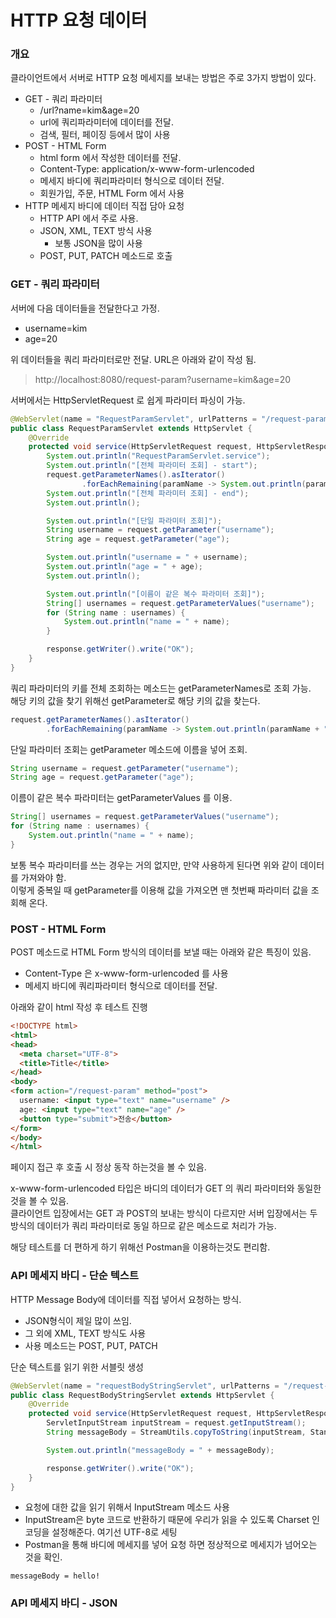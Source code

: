 # HTTP 요청 데이터

### 개요
클라이언트에서 서버로 HTTP 요청 메세지를 보내는 방법은 주로 3가지 방법이 있다.

* GET - 쿼리 파라미터
  * /url?name=kim&age=20
  * url에 쿼리파라미터에 데이터를 전달.
  * 검색, 필터, 페이징 등에서 많이 사용
* POST - HTML Form
  * html form 에서 작성한 데이터를 전달.
  * Content-Type: application/x-www-form-urlencoded
  * 메세지 바디에 쿼리파라미터 형식으로 데이터 전달.
  * 회원가입, 주문, HTML Form 에서 사용
* HTTP 메세지 바디에 데이터 직접 담아 요청
  * HTTP API 에서 주로 사용. 
  * JSON, XML, TEXT 방식 사용
    * 보통 JSON을 많이 사용
  * POST, PUT, PATCH 메소드로 호출

### GET - 쿼리 파라미터

서버에 다음 데이터들을 전달한다고 가정.
* username=kim
* age=20

위 데이터들을 쿼리 파라미터로만 전달. URL은 아래와 같이 작성 됨.
> http://localhost:8080/request-param?username=kim&age=20

서버에서는 HttpServletRequest 로 쉽게 파라미터 파싱이 가능.

```java
@WebServlet(name = "RequestParamServlet", urlPatterns = "/request-param")
public class RequestParamServlet extends HttpServlet {
    @Override
    protected void service(HttpServletRequest request, HttpServletResponse response) throws ServletException, IOException {
        System.out.println("RequestParamServlet.service");
        System.out.println("[전체 파라미터 조회] - start");
        request.getParameterNames().asIterator()
                .forEachRemaining(paramName -> System.out.println(paramName + "="+ request.getParameter(paramName)));
        System.out.println("[전체 파라미터 조회] - end");
        System.out.println();

        System.out.println("[단일 파라미터 조회]");
        String username = request.getParameter("username");
        String age = request.getParameter("age");

        System.out.println("username = " + username);
        System.out.println("age = " + age);
        System.out.println();

        System.out.println("[이름이 같은 복수 파라미터 조회]");
        String[] usernames = request.getParameterValues("username");
        for (String name : usernames) {
            System.out.println("name = " + name);
        }

        response.getWriter().write("OK");
    }
}
```

쿼리 파라미터의 키를 전체 조회하는 메소드는 getParameterNames로 조회 가능. \
해당 키의 값을 찾기 위해선 getParameter로 해당 키의 값을 찾는다.
```java
request.getParameterNames().asIterator()
        .forEachRemaining(paramName -> System.out.println(paramName + "="+ request.getParameter(paramName)));
```

단일 파라미터 조회는 getParameter 메소드에 이름을 넣어 조회.
```java
String username = request.getParameter("username");
String age = request.getParameter("age");
```

이름이 같은 복수 파라미터는 getParameterValues 를 이용.
```java
String[] usernames = request.getParameterValues("username");
for (String name : usernames) {
    System.out.println("name = " + name);
}
```

보통 복수 파라미터를 쓰는 경우는 거의 없지만, 만약 사용하게 된다면 위와 같이 데이터를 가져와야 함.\
이렇게 중복일 때 getParameter를 이용해 값을 가져오면 맨 첫번째 파라미터 값을 조회해 온다.


### POST - HTML Form

POST 메소드로 HTML Form 방식의 데이터를 보낼 때는 아래와 같은 특징이 있음.
* Content-Type 은 x-www-form-urlencoded 를 사용
* 메세지 바디에 쿼리파라미터 형식으로 데이터를 전달.

아래와 같이 html 작성 후 테스트 진행
```html
<!DOCTYPE html>
<html>
<head>
  <meta charset="UTF-8">
  <title>Title</title>
</head>
<body>
<form action="/request-param" method="post">
  username: <input type="text" name="username" /> 
  age: <input type="text" name="age" /> 
  <button type="submit">전송</button>
</form>
</body>
</html>
```
페이지 접근 후 호출 시 정상 동작 하는것을 볼 수 있음.

x-www-form-urlencoded 타입은 바디의 데이터가 GET 의 쿼리 파라미터와 동일한 것을 볼 수 있음.\
클라이언트 입장에서는 GET 과 POST의 보내는 방식이 다르지만 서버 입장에서는 두 방식의 데이터가 쿼리 파라미터로 동일 하므로
같은 메소드로 처리가 가능.

해당 테스트를 더 편하게 하기 위해선 Postman을 이용하는것도 편리함.

### API 메세지 바디 - 단순 텍스트

HTTP Message Body에 데이터를 직접 넣어서 요청하는 방식. 
* JSON형식이 제일 많이 쓰임.
* 그 외에 XML, TEXT 방식도 사용
* 사용 메소드는 POST, PUT, PATCH

단순 텍스트를 읽기 위한 서블릿 생성
```java
@WebServlet(name = "requestBodyStringServlet", urlPatterns = "/request-body-string")
public class RequestBodyStringServlet extends HttpServlet {
    @Override
    protected void service(HttpServletRequest request, HttpServletResponse response) throws ServletException, IOException {
        ServletInputStream inputStream = request.getInputStream();
        String messageBody = StreamUtils.copyToString(inputStream, StandardCharsets.UTF_8);

        System.out.println("messageBody = " + messageBody);

        response.getWriter().write("OK");
    }
}
```
* 요청에 대한 값을 읽기 위해서 InputStream 메소드 사용
* InputStream은 byte 코드로 반환하기 때문에 우리가 읽을 수 있도록 Charset 인코딩을 설정해준다. 여기선 UTF-8로 세팅
* Postman을 통해 바디에 메세지를 넣어 요청 하면 정상적으로 메세지가 넘어오는 것을 확인.

```text
messageBody = hello!
```

### API 메세지 바디 - JSON


